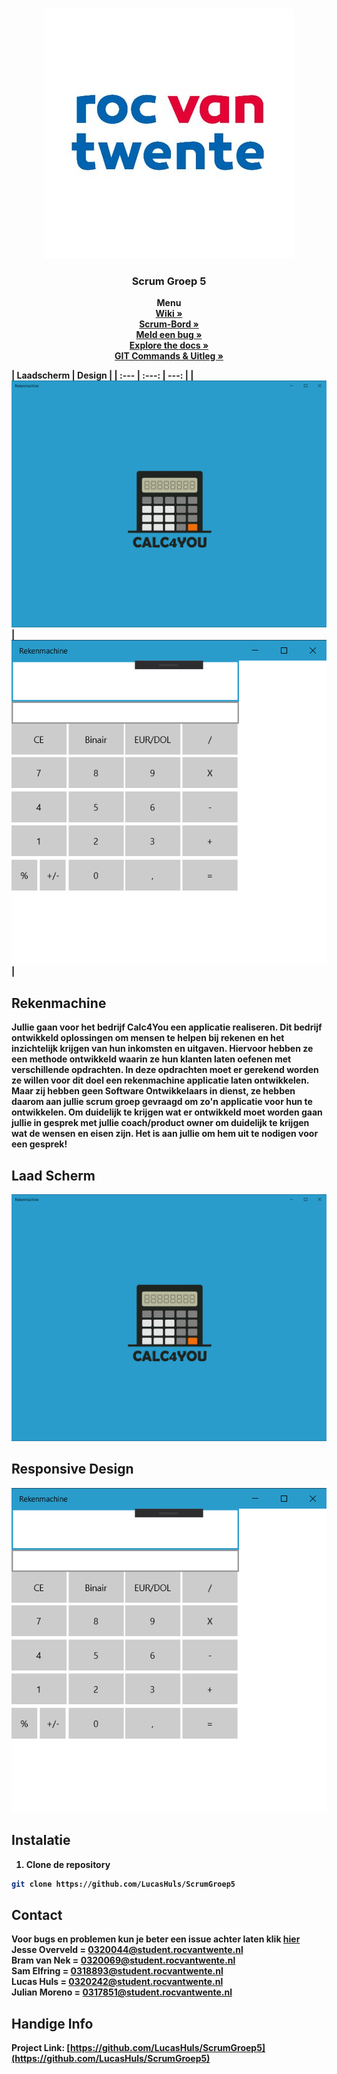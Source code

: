 <br />
<p align="center">
  <a href="https://github.com/LucasHuls/ScrumGroep5">
    <img src="readme-bestanden/rocvtlogo.jpg" alt="Logo">
  </a>

  <h3 align="center">Scrum Groep 5</h3>

  <p align="center">
    <strong>Menu</strong>
	<br />
	<a href="https://github.com/LucasHuls/Calc4You-Project-Groep-5/wiki"><strong>Wiki »</strong></a>
	<br />
    <a href="https://trello.com/b/TxJhCz5B/ao-scrum"><strong>Scrum-Bord »</strong></a>
	<br />
    <a href="https://github.com/LucasHuls/ScrumGroep5/issues"><strong>Meld een bug »</strong></a>
	<br />
    <a href="https://github.com/lucashuls/ScrumGroep5"><strong>Explore the docs »</strong></a>
	<br />
	<a href="https://github.com/LucasHuls/Calc4You-Project-Groep-5/tree/master/readme-bestanden"><strong>GIT Commands & Uitleg »</a>
  </p>
</p>


| Laadscherm | Design |
| :---         |     :---:      |          ---: |
| <img src="readme-bestanden/laad-scherm.png" alt="Laadscherm">   | <img src="readme-bestanden/design.png" alt="Design">     |

## Rekenmachine

Jullie gaan voor het bedrijf Calc4You een applicatie realiseren. Dit bedrijf ontwikkeld oplossingen om mensen te helpen bij rekenen en het inzichtelijk krijgen van hun inkomsten en uitgaven. Hiervoor hebben ze een methode ontwikkeld waarin ze hun klanten laten oefenen met verschillende opdrachten. In deze opdrachten moet er gerekend worden ze willen voor dit doel een rekenmachine applicatie laten ontwikkelen. Maar zij hebben geen Software Ontwikkelaars in dienst, ze hebben daarom aan jullie scrum groep gevraagd om zo'n applicatie voor hun te ontwikkelen. Om duidelijk te krijgen wat er ontwikkeld moet worden gaan jullie in gesprek met jullie coach/product owner om duidelijk te krijgen wat de wensen en eisen zijn. Het is aan jullie om hem uit te nodigen voor een gesprek! 

## Laad Scherm
<img src="readme-bestanden/laad-scherm.png" alt="Laadscherm">

## Responsive Design
<img src="readme-bestanden/design.png" alt="Design">

## Instalatie

1. Clone de repository
```sh
git clone https://github.com/LucasHuls/ScrumGroep5
```

## Contact
Voor bugs en problemen kun je beter een issue achter laten klik <a href="https://github.com/LucasHuls/Calc4You-Project-Groep-5">hier</a>
<br>
Jesse Overveld = 0320044@student.rocvantwente.nl
<br>
Bram van Nek = 0320069@student.rocvantwente.nl
<br>
Sam Elfring = 0318893@student.rocvantwente.nl
<br>
Lucas Huls = 0320242@student.rocvantwente.nl
<br>
Julian Moreno = 0317851@student.rocvantwente.nl
<br>

## Handige Info
Project Link: [https://github.com/LucasHuls/ScrumGroep5](https://github.com/LucasHuls/ScrumGroep5)
